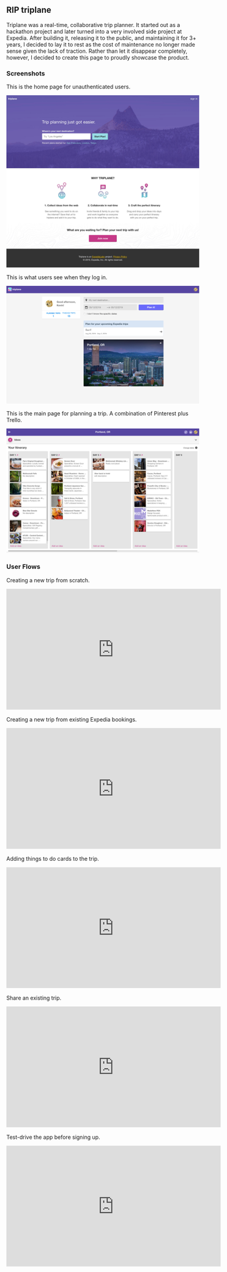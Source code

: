 ## RIP triplane

Triplane was a real-time, collaborative trip planner. It started out as a hackathon project and later turned into a very involved side project at Expedia. After building it, releasing it to the public, and maintaining it for 3+ years, I decided to lay it to rest as the cost of maintenance no longer made sense given the lack of traction. Rather than let it disappear completely, however, I decided to create this page to proudly showcase the product.

### Screenshots

This is the home page for unauthenticated users.

![home page for unauthenticated users](assets/homepage.jpg)

This is what users see when they log in.

![home page for authenticated users](assets/logged-in.jpg)

This is the main page for planning a trip. A combination of Pinterest plus Trello.

![trip page for authenticated users](assets/trip-page.jpg)

### User Flows

Creating a new trip from scratch.

<iframe width="560" height="315"
src="https://www.youtube.com/embed/1T_8i-IFvY4" 
frameborder="0" 
allow="accelerometer; autoplay; encrypted-media; gyroscope; picture-in-picture" 
allowfullscreen></iframe>

Creating a new trip from existing Expedia bookings.

<iframe width="560" height="315"
src="https://www.youtube.com/embed/J9R3yGU7nhk" 
frameborder="0" 
allow="accelerometer; autoplay; encrypted-media; gyroscope; picture-in-picture" 
allowfullscreen></iframe>

Adding things to do cards to the trip.

<iframe width="560" height="315"
src="https://www.youtube.com/embed/VdrRF8vhuhQ" 
frameborder="0" 
allow="accelerometer; autoplay; encrypted-media; gyroscope; picture-in-picture" 
allowfullscreen></iframe>

Share an existing trip.

<iframe width="560" height="315"
src="https://www.youtube.com/embed/En-oud2sEv0" 
frameborder="0" 
allow="accelerometer; autoplay; encrypted-media; gyroscope; picture-in-picture" 
allowfullscreen></iframe>

Test-drive the app before signing up.

<iframe width="560" height="315"
src="https://www.youtube.com/embed/LUA7HYZYsZ8" 
frameborder="0" 
allow="accelerometer; autoplay; encrypted-media; gyroscope; picture-in-picture" 
allowfullscreen></iframe>
